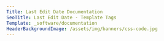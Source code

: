 ```yaml
---
Title: Last Edit Date Documentation
SeoTitle: Last Edit Date - Template Tags
Template: _software/documentation
HeaderBackgroundImage: /assets/img/banners/css-code.jpg
---
```

